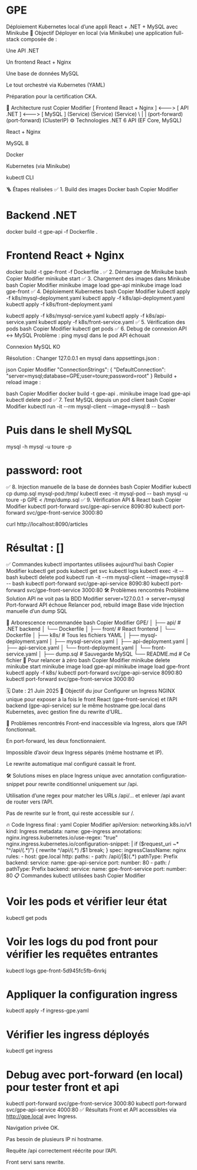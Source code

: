 # GPE
Déploiement Kubernetes local d’une appli React + .NET + MySQL avec Minikube
📌 Objectif
Déployer en local (via Minikube) une application full-stack composée de :

Une API .NET

Un frontend React + Nginx

Une base de données MySQL

Le tout orchestré via Kubernetes (YAML)

Préparation pour la certification CKA.

🧱 Architecture
rust
Copier
Modifier
[ Frontend React + Nginx ] <---> [ API .NET ] <---> [ MySQL ]
         (Service)                 (Service)         (Service)
              \                      |                   |
         (port-forward)         (port-forward)     (ClusterIP)
⚙️ Technologies
.NET 6 API (EF Core, MySQL)

React + Nginx

MySQL 8

Docker

Kubernetes (via Minikube)

kubectl CLI

🪜 Étapes réalisées
✅ 1. Build des images Docker
bash
Copier
Modifier
# Backend .NET
docker build -t gpe-api -f Dockerfile .

# Frontend React + Nginx
docker build -t gpe-front -f Dockerfile .
✅ 2. Démarrage de Minikube
bash
Copier
Modifier
minikube start
✅ 3. Chargement des images dans Minikube
bash
Copier
Modifier
minikube image load gpe-api
minikube image load gpe-front
✅ 4. Déploiement Kubernetes
bash
Copier
Modifier
kubectl apply -f k8s/mysql-deployment.yaml
kubectl apply -f k8s/api-deployment.yaml
kubectl apply -f k8s/front-deployment.yaml

kubectl apply -f k8s/mysql-service.yaml
kubectl apply -f k8s/api-service.yaml
kubectl apply -f k8s/front-service.yaml
✅ 5. Vérification des pods
bash
Copier
Modifier
kubectl get pods
✅ 6. Debug de connexion API <-> MySQL
Problème :
ping mysql dans le pod API échouait

Connexion MySQL KO

Résolution :
Changer 127.0.0.1 en mysql dans appsettings.json :

json
Copier
Modifier
"ConnectionStrings": {
  "DefaultConnection": "server=mysql;database=GPE;user=toure;password=root"
}
Rebuild + reload image :

bash
Copier
Modifier
docker build -t gpe-api .
minikube image load gpe-api
kubectl delete pod <nom-pod-api>
✅ 7. Test MySQL depuis un pod client
bash
Copier
Modifier
kubectl run -it --rm mysql-client --image=mysql:8 -- bash

# Puis dans le shell MySQL
mysql -h mysql -u toure -p
# password: root
✅ 8. Injection manuelle de la base de données
bash
Copier
Modifier
kubectl cp dump.sql mysql-pod:/tmp/
kubectl exec -it mysql-pod -- bash
mysql -u toure -p GPE < /tmp/dump.sql
✅ 9. Vérification API & React
bash
Copier
Modifier
kubectl port-forward svc/gpe-api-service 8090:80
kubectl port-forward svc/gpe-front-service 3000:80

curl http://localhost:8090/articles
# Résultat : []
✅ Commandes kubectl importantes utilisées aujourd’hui
bash
Copier
Modifier
kubectl get pods
kubectl get svc
kubectl logs <pod-name>
kubectl exec -it <pod-name> -- bash
kubectl delete pod <pod-name>
kubectl run -it --rm mysql-client --image=mysql:8 -- bash
kubectl port-forward svc/gpe-api-service 8090:80
kubectl port-forward svc/gpe-front-service 3000:80
🛠️ Problèmes rencontrés
Problème	Solution
API ne voit pas la BDD	Modifier server=127.0.0.1 → server=mysql
Port-forward API échoue	Relancer pod, rebuild image
Base vide	Injection manuelle d’un dump SQL

📂 Arborescence recommandée
bash
Copier
Modifier
GPE/
│
├── api/                  # .NET backend
│   └── Dockerfile
│
├── front/                # React frontend
│   └── Dockerfile
│
├── k8s/                  # Tous les fichiers YAML
│   ├── mysql-deployment.yaml
│   ├── mysql-service.yaml
│   ├── api-deployment.yaml
│   ├── api-service.yaml
│   └── front-deployment.yaml
│   └── front-service.yaml
│
├── dump.sql              # Sauvegarde MySQL
└── README.md             # Ce fichier
🚀 Pour relancer à zéro
bash
Copier
Modifier
minikube delete
minikube start
minikube image load gpe-api
minikube image load gpe-front
kubectl apply -f k8s/
kubectl port-forward svc/gpe-api-service 8090:80
kubectl port-forward svc/gpe-front-service 3000:80



🗓️ Date : 21 Juin 2025
🎯 Objectif du jour
Configurer un Ingress NGINX unique pour exposer à la fois le front React (gpe-front-service) et l’API backend (gpe-api-service) sur le même hostname gpe.local dans Kubernetes, avec gestion fine du rewrite d’URL.

🚨 Problèmes rencontrés
Front-end inaccessible via Ingress, alors que l’API fonctionnait.

En port-forward, les deux fonctionnaient.

Impossible d’avoir deux Ingress séparés (même hostname et IP).

Le rewrite automatique mal configuré cassait le front.

🛠️ Solutions mises en place
Ingress unique avec annotation configuration-snippet pour rewrite conditionnel uniquement sur /api.

Utilisation d’une regex pour matcher les URLs /api/... et enlever /api avant de router vers l’API.

Pas de rewrite sur le front, qui reste accessible sur /.

🔥 Code Ingress final :
yaml
Copier
Modifier
apiVersion: networking.k8s.io/v1
kind: Ingress
metadata:
  name: gpe-ingress
  annotations:
    nginx.ingress.kubernetes.io/use-regex: "true"
    nginx.ingress.kubernetes.io/configuration-snippet: |
      if ($request_uri ~* "^/api/(.*)") {
        rewrite ^/api/(.*) /$1 break;
      }
spec:
  ingressClassName: nginx
  rules:
    - host: gpe.local
      http:
        paths:
          - path: /api(/|$)(.*)
            pathType: Prefix
            backend:
              service:
                name: gpe-api-service
                port:
                  number: 80
          - path: /
            pathType: Prefix
            backend:
              service:
                name: gpe-front-service
                port:
                  number: 80
📋 Commandes kubectl utilisées
bash
Copier
Modifier
# Voir les pods et vérifier leur état
kubectl get pods

# Voir les logs du pod front pour vérifier les requêtes entrantes
kubectl logs gpe-front-5d945fc5fb-6nrkj

# Appliquer la configuration ingress
kubectl apply -f ingress-gpe.yaml

# Vérifier les ingress déployés
kubectl get ingress

# Debug avec port-forward (en local) pour tester front et api
kubectl port-forward svc/gpe-front-service 3000:80
kubectl port-forward svc/gpe-api-service 4000:80
✅ Résultats
Front et API accessibles via http://gpe.local avec Ingress.

Navigation privée OK.

Pas besoin de plusieurs IP ni hostname.

Requête /api correctement réécrite pour l’API.

Front servi sans rewrite.

